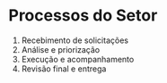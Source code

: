 # Processos do Setor

1. Recebimento de solicitações  
2. Análise e priorização  
3. Execução e acompanhamento  
4. Revisão final e entrega

